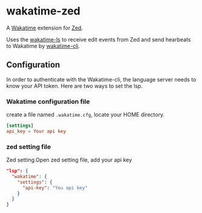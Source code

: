 # wakatime-zed

A [Wakatime](https://wakatime.com/) extension for [Zed](https://zed.dev/).

Uses the [wakatime-ls](https://github.com/bestgopher/wakatime-zed/tree/master/wakatime-ls) to receive edit events from Zed and send hearbeats to Wakatime by [wakatime-cli](https://github.com/wakatime/wakatime-cli).

## Configuration
In order to authenticate with the Wakatime-cli, the language server needs to know your API token.
Here are two ways to set the lsp.

### Wakatime configuration file
create a file named `.wakatime.cfg`, locate your HOME directory.
```toml
[settings]
api_key = Your api key
```

### zed setting file
Zed setting.Open zed setting file, add your api key
```json
"lsp": {
  "wakatime": {
    "settings": {
      "api-key": "You api key"
    }
  }
}
```
